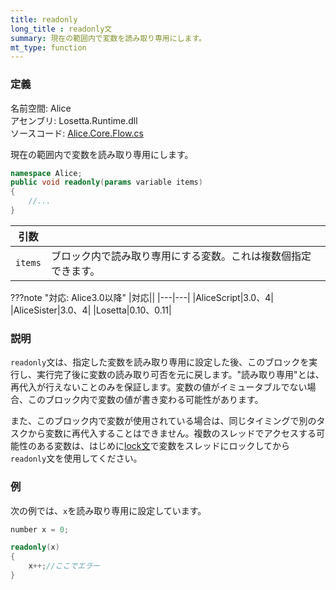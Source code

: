 ```yaml
---
title: readonly
long_title : readonly文
summary: 現在の範囲内で変数を読み取り専用にします。
mt_type: function
---
```


### 定義
名前空間: Alice<br/>
アセンブリ: Losetta.Runtime.dll<br/>
ソースコード: [Alice.Core.Flow.cs](https://github.com/WSOFT-Project/Losetta/blob/master/Losetta.Runtime/Core/Alice.Core.Flow.cs)

現在の範囲内で変数を読み取り専用にします。

```cs title="AliceScript"
namespace Alice;
public void readonly(params variable items)
{
    //...
}
```

|引数| |
|-|-|
|`items`|ブロック内で読み取り専用にする変数。これは複数個指定できます。|

???note "対応: Alice3.0以降"
    |対応||
    |---|---|
    |AliceScript|3.0、4|
    |AliceSister|3.0、4|
    |Losetta|0.10、0.11|

### 説明
`readonly`文は、指定した変数を読み取り専用に設定した後、このブロックを実行し、実行完了後に変数の読み取り可否を元に戻します。"読み取り専用"とは、再代入が行えないことのみを保証します。変数の値がイミュータブルでない場合、このブロック内で変数の値が書き変わる可能性があります。

また、このブロック内で変数が使用されている場合は、同じタイミングで別のタスクから変数に再代入することはできません。複数のスレッドでアクセスする可能性のある変数は、はじめに[lock文](./lock.md)で変数をスレッドにロックしてから`readonly`文を使用してください。

### 例
次の例では、`x`を読み取り専用に設定しています。

```cs title="AliceScript"
number x = 0;

readonly(x)
{
    x++;//ここでエラー
}
```
